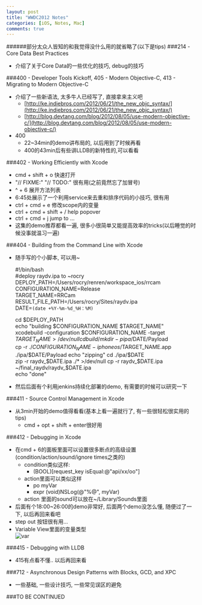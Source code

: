 ```yaml
---
layout: post
title: "WWDC2012 Notes"
categories: [iOS, Notes, Mac]
comments: true
---
```

######部分太众人皆知的和我觉得没什么用的就省略了(以下是tips)
###214 - Core Data Best Practices
* 介绍了关于Core Data的一些优化的技巧, debug的技巧

###400 - Developer Tools Kickoff, 405 - Modern Objective-C, 413 - Migrating to Modern Objective-C
* 介绍了一些新语法, 太多牛人已经写了, 直接拿来主义吧
    * [http://ke.indiebros.com/2012/06/21/the_new_objc_syntax/](http://ke.indiebros.com/2012/06/21/the_new_objc_syntax/)
    * [http://blog.devtang.com/blog/2012/08/05/use-modern-objective-c/](http://blog.devtang.com/blog/2012/08/05/use-modern-objective-c/)
* 400
    * 22~34min的demo讲布局的, 以后用到了时候再看
    * 400的43min后有些讲LLDB的新特性的,可以看看

###402 - Working Efficiently with Xcode
* cmd + shift + o 快速打开 
* "// FIXME:" "// TODO:" 很有用(之前竟然忘了加冒号)
* ^ + 6 展开方法列表
* 6:45处展示了一个利用service来去重和排序代码的小技巧, 很有用
* ctrl + cmd + e 修改scope内的变量
* ctrl + cmd + shift + / help popover 
* ctrl + cmd + j jump to …
* 这集的demo推荐都看一遍, 很多小很简单又能提高效率的tricks(以后睡觉的时候没事就温习一遍)

###404 - Building from the Command Line with Xcode
* 随手写的个小脚本, 可以用~  

    #!/bin/bash  
    #deploy raydv.ipa to ~rocry  
    DEPLOY_PATH=/Users/rocry/renren/workspace_ios/rrcam  
    CONFIGURATION_NAME=Release  
    TARGET_NAME=RRCam  
    RESULT_FILE_PATH=/Users/rocry/Sites/raydv.ipa  
    DATE=`(date +%Y-%m-%d_%H：%M)`  
 
    cd $DEPLOY_PATH  
    echo "building $CONFIGURATION_NAME $TARGET_NAME"  
    xcodebuild -configuration $CONFIGURATION_NAME -target $TARGET_NAME >/dev/null  
    cd build/  
    mkdir -p ipa/$DATE/Payload  
    cp -r ./$CONFIGURATION_NAME-iphoneos/$TARGET_NAME.app ./ipa/$DATE/Payload  
    echo "zipping"  
    cd ./ipa/$DATE  
    zip -r raydv_$DATE.ipa ./* >/dev/null  
    cp -r raydv_$DATE.ipa ~/final_raydv/raydv_$DATE.ipa  
    echo "done"  
* 然后后面有个利用jenkins持续化部署的demo, 有需要的时候可以研究一下

###411 - Source Control Management in Xcode
* 从3min开始的demo值得看看(基本上看一遍就行了, 有一些很轻松很实用的tips)
    * cmd + opt + shift + enter很好用
 
###412 - Debugging in Xcode
* 在cmd + 6的面板里面可以设置很多断点的高级设置(condition/action/sound/ignore times之类的)
    * condition类似这样:
        * (BOOL)[request_key isEqual:@"api/xx/oo"] 
    * action里面可以类似这样
        * po myVar
        * expr (void)NSLog(@"%@", myVar)
    * action 里面的sound可以放在~/Library/Sounds里面
* 后面有个18:00~26:00的demo非常好, 后面两个demo没怎么懂, 随便过了一下, 以后再回来看吧
* step out 按钮很有用...
* Variable View里面的变量类型  
![var](https://raw.github.com/RoCry/rocry.github.com/master/assets/pics/wwdc_2012_412_0.png)

###415 - Debugging with LLDB
* 415有点看不懂.. 以后再回来看

###712 - Asynchronous Design Patterns with Blocks, GCD, and XPC
* 一些基础, 一些设计技巧, 一些常见误区的避免


###TO BE CONTINUED



    
